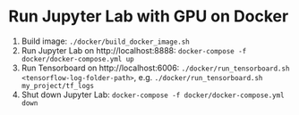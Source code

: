 # Run Jupyter Lab with GPU on Docker

1. Build image: `./docker/build_docker_image.sh`
2. Run Jupyter Lab on http://localhost:8888: `docker-compose -f docker/docker-compose.yml up`
3. Run Tensorboard on http://localhost:6006: `./docker/run_tensorboard.sh <tensorflow-log-folder-path>`,
   e.g. `./docker/run_tensorboard.sh my_project/tf_logs`
4. Shut down Jupyter Lab: `docker-compose -f docker/docker-compose.yml down`
